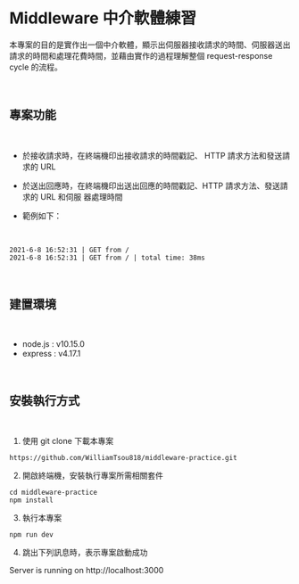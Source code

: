 # Middleware 中介軟體練習

本專案的目的是實作出一個中介軟體，顯示出伺服器接收請求的時間、伺服器送出請求的時間和處理花費時間，並藉由實作的過程理解整個 request-response cycle 的流程。

<br>

## 專案功能

<br>

* 於接收請求時，在終端機印出接收請求的時間戳記、 HTTP 請求方法和發送請求的 URL
* 於送出回應時，在終端機印出送出回應的時間戳記、HTTP 請求方法、發送請求的 URL 和伺服
  器處理時間

* 範例如下：

<br>

```
2021-6-8 16:52:31 | GET from /
2021-6-8 16:52:31 | GET from / | total time: 38ms
```

<br>

## 建置環境

<br>

* node.js : v10.15.0
* express : v4.17.1

<br>

## 安裝執行方式

<br>

1. 使用 git clone 下載本專案

```
https://github.com/WilliamTsou818/middleware-practice.git
```

2. 開啟終端機，安裝執行專案所需相關套件

```
cd middleware-practice
npm install
```

3. 執行本專案

```
npm run dev
```

4. 跳出下列訊息時，表示專案啟動成功

Server is running on http://localhost:3000